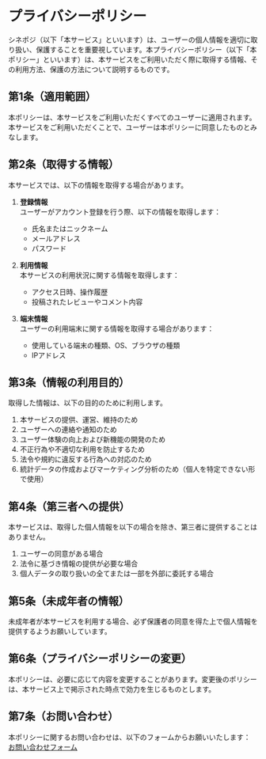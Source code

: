 # プライバシーポリシー

シネポジ（以下「本サービス」といいます）は、ユーザーの個人情報を適切に取り扱い、保護することを重要視しています。本プライバシーポリシー（以下「本ポリシー」といいます）は、本サービスをご利用いただく際に取得する情報、その利用方法、保護の方法について説明するものです。

## 第1条（適用範囲）

本ポリシーは、本サービスをご利用いただくすべてのユーザーに適用されます。本サービスをご利用いただくことで、ユーザーは本ポリシーに同意したものとみなします。

## 第2条（取得する情報）

本サービスでは、以下の情報を取得する場合があります。

1. **登録情報**  
   ユーザーがアカウント登録を行う際、以下の情報を取得します：

   - 氏名またはニックネーム
   - メールアドレス
   - パスワード

2. **利用情報**  
   本サービスの利用状況に関する情報を取得します：

   - アクセス日時、操作履歴
   - 投稿されたレビューやコメント内容

3. **端末情報**  
   ユーザーの利用端末に関する情報を取得する場合があります：

   - 使用している端末の種類、OS、ブラウザの種類
   - IPアドレス

## 第3条（情報の利用目的）

取得した情報は、以下の目的のために利用します。

1. 本サービスの提供、運営、維持のため
2. ユーザーへの連絡や通知のため
3. ユーザー体験の向上および新機能の開発のため
4. 不正行為や不適切な利用を防止するため
5. 法令や規約に違反する行為への対応のため
6. 統計データの作成およびマーケティング分析のため（個人を特定できない形で使用）

## 第4条（第三者への提供）

本サービスは、取得した個人情報を以下の場合を除き、第三者に提供することはありません。

1. ユーザーの同意がある場合
2. 法令に基づき情報の提供が必要な場合
3. 個人データの取り扱いの全てまたは一部を外部に委託する場合

## 第5条（未成年者の情報）

未成年者が本サービスを利用する場合、必ず保護者の同意を得た上で個人情報を提供するようお願いしています。

## 第6条（プライバシーポリシーの変更）

本ポリシーは、必要に応じて内容を変更することがあります。変更後のポリシーは、本サービス上で掲示された時点で効力を生じるものとします。

## 第7条（お問い合わせ）

本ポリシーに関するお問い合わせは、以下のフォームからお願いいたします：  
[お問い合わせフォーム](https://cineposi.com/contact)
